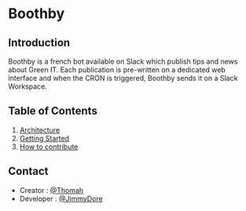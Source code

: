 # Boothby

## Introduction

Boothby is a french bot available on Slack which publish tips and news about Green IT. Each publication is pre-written on a dedicated web interface and when the CRON is triggered, Boothby sends it on a Slack Workspace.

## Table of Contents

1. [Architecture](architecture.md)
2. [Getting Started](getting_started.md)
3. [How to contribute](contribute.md)

## Contact

- Creator : [@Thomah](https://github.com/thomah)
- Developer : [@JimmyDore](https://github.com/JimmyDore)